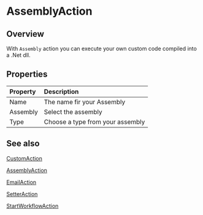 # AssemblyAction

## Overview


With `Assembly` action you can execute your own custom code compiled into a .Net dll.

## Properties

| Property | Description |
| :------------- | :------------- |
| Name | The name fir your Assembly |
| Assembly | Select the assembly |
| Type | Choose a type from your assembly |




## See also

[CustomAction](CustomAction.html)

[AssemblyAction](AssemblyAction.html)

[EmailAction](EmailAction.html)

[SetterAction](SetterAction.html)

[StartWorkflowAction](StartWorkflowAction.html)

